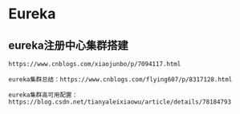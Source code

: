 # Eureka

## eureka注册中心集群搭建

    https://www.cnblogs.com/xiaojunbo/p/7094117.html
    
    eureka集群总结：https://www.cnblogs.com/flying607/p/8317128.html
    
    eureka集群高可用配置：https://blog.csdn.net/tianyaleixiaowu/article/details/78184793